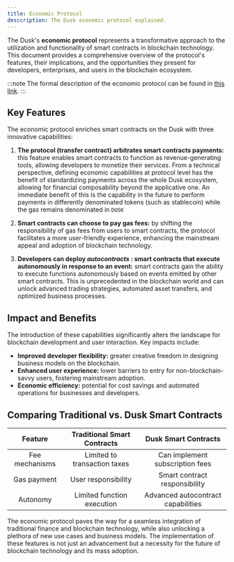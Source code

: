 ```yaml
---
title: Economic Protocol
desccription: The Dusk economic protocol explained.
---
```


The Dusk's **economic protocol** represents a transformative approach to the utilization and functionality of smart contracts in blockchain technology. This document provides a comprehensive overview of the protocol's features, their implications, and the opportunities they present for developers, enterprises, and users in the blockchain ecosystem.

:::note
The formal description of the economic protocol can be found in [this link](https://dusk-network.github.io/dusk-protocol/economic-protocol.pdf).
:::

## Key Features

The economic protocol enriches smart contracts on the Dusk with three innovative capabilities:

1. **The protocol (transfer contract) arbitrates smart contracts payments:** this feature enables smart contracts to function as revenue-generating tools, allowing developers to monetize their services. From a technical perspective, defining economic capabilities at protocol level has the benefit of standardizing payments across the whole Dusk ecosystem, allowing for financial composability beyond the applicative one. An immediate benefit of this is the capability in the future to perform payments in differently denominated tokens (such as stablecoin) while the gas remains denominated in `DUSK`

2. **Smart contracts can choose to pay gas fees:** by shifting the responsibility of gas fees from users to smart contracts, the protocol facilitates a more user-friendly experience, enhancing the mainstream appeal and adoption of blockchain technology.

3. **Developers can deploy _autocontracts_ : smart contracts that execute autonomously in response to an event:** smart contracts gain the ability to execute functions autonomously based on events emitted by other smart contracts. This is unprecedented in the blockchain world and can unlock advanced trading strategies, automated asset transfers, and optimized business processes.

## Impact and Benefits

The introduction of these capabilities significantly alters the landscape for blockchain development and user interaction. Key impacts include:

- **Improved developer flexibility:** greater creative freedom in designing business models on the blockchain.
- **Enhanced user experience:** lower barriers to entry for non-blockchain-savvy users, fostering mainstream adoption.
- **Economic efficiency:** potential for cost savings and automated operations for businesses and developers.

## Comparing Traditional vs. Dusk Smart Contracts

| Feature | Traditional Smart Contracts | Dusk Smart Contracts |
|:---------:|:-----------------------------:|:------------------------------:|
| Fee mechanisms | Limited to transaction taxes | Can implement subscription fees |
| Gas payment | User responsibility | Smart contract responsibility |
| Autonomy | Limited function execution | Advanced autocontract capabilities |

The economic protocol paves the way for a seamless integration of traditional finance and blockchain technology, while also unlocking a plethora of new use cases and business models. The implementation of these features is not just an advancement but a necessity for the future of blockchain technology and its mass adoption.
